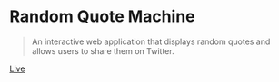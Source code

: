 # Random Quote Machine

> An interactive web application that displays random quotes and allows users to share them on Twitter.

[Live](https://rapid-sister.surge.sh/)